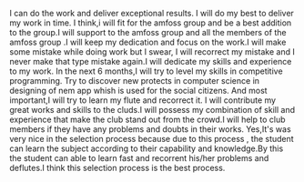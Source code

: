 I can do the work and deliver exceptional results. I will do my best to deliver my work in time. I think,i will fit for the amfoss group and be a best addition to the group.I will support to the amfoss group and all the members of the amfoss group .I will keep my dedication and focus on the work.I will make some mistake while doing work but I swear, I will recorrect my mistake and I never make that type mistake again.I will dedicate my skills and experience to my work.
In the next 6 months,I will try to level my skills in competitive programming. Try to discover new protects in computer science in designing of nem app whish is used for the social citizens. And most important,I will try to learn my flute and recorrect it.
I will contribute my great works and skills to the cluds.I will possess my combination of skill and experience that make the club stand out from the crowd.I will help to club members if they have any problems and doubts in their works.
Yes,It's was very nice in the selection process because due to this process , the student can learn the subject according to their capability and knowledge.By this the student can able to learn fast and recorrent his/her problems and deflutes.I think this selection process is the best process.
